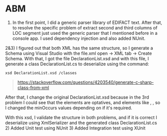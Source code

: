 # ABM

1) In the first point, I did a generic parser library of EDIFACT text. 
After that, to resolve the specific problem of extract second and third columns of LOC segment just used the generic parser that I mentioned before in a console app.
I used dependency injection and also added NUnit.

2&3) I figured out that both XML has the same structure, so I generate a Schema using Visual Studio with the file.xml open -> XML tab -> Create Schema.
With that, I got the file DeclarationList.xsd and with this file, I generate a class DeclarationList.cs to deserialize using the command:

`xsd DeclarationList.xsd /classes`
>https://stackoverflow.com/questions/4203540/generate-c-sharp-class-from-xml

After that, I change the original DeclarationList.xsd because in the 3rd problem I could see that the elements <Reference> are optatives, and elements like <Declaration>, <SiteID>, <DeclarationHeader> so I changed the minOccurs values depending on if it's required.

With this xsd, I validate the structure in both problems, and if it is correct I deserialize using XmlSerializer and the generated class DeclarationList.cs
2)
Added Unit test using NUnit
3)
Added Integration test using XUnit

